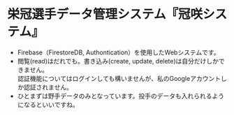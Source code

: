 # 栄冠選手データ管理システム『冠咲システム』
- Firebase（FirestoreDB, Authontication）を使用したWebシステムです。
- 閲覧(read)はだれでも。書き込み(create, update, delete)は自分だけしかできません。  
  認証機能についてはログインしても構いませんが、私のGoogleアカウントしか認証されません。
- ひとまずは野手データのみとなっています。投手のデータも入れられるようになるといいですね。
